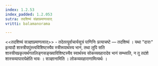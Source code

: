 ```yaml
---
index: 1.2.53
index_padded: 1.2.053
sutra: तदशिष्यं संज्ञाप्रमाणत्वात्
vritti: balamanorama

---
```

<<तदशिष्यं सञ्ज्ञाप्रमाणत्वात्>> - तदेतत्पूर्वाचार्यसूत्रं पाणिनिः प्रत्याचष्टे — तदशिष्यं । यथा "दाराः" इत्यादौ शास्त्रीयपुंस्त्वविशिष्टस्यैव स्त्रीरूपार्थस्य भानं, तथा लुपि सति शास्त्रीयप्रकृत्यर्थगतलिङ्गसङ्ख्याविशिष्टस्यैव स्वार्थस्य सोकव्यवहारादेव भानं सम्भवति, न तु तदंशे शास्त्रव्यापारापेक्षेति भावः । सञ्ज्ञानामिति । लोकव्यवहाराणामित्यर्थः ।